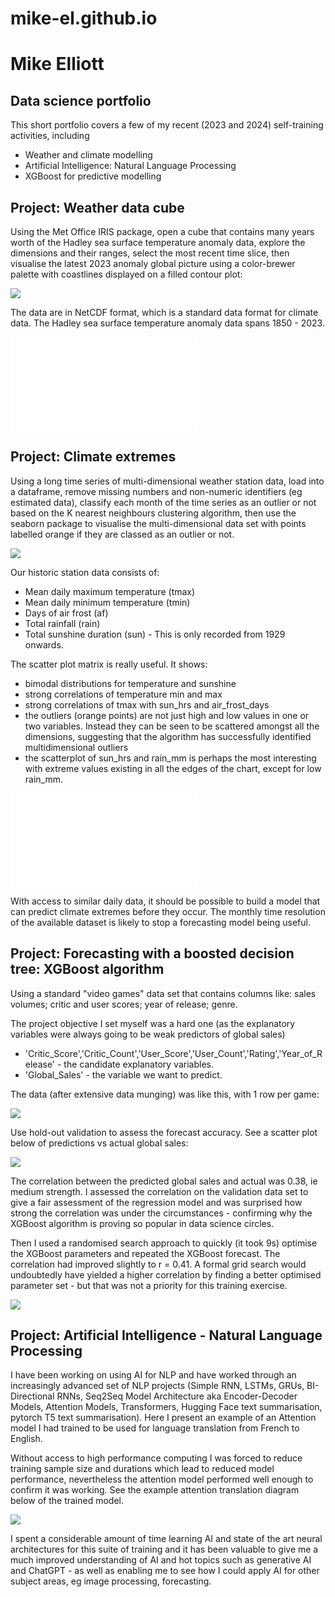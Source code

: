 # mike-el.github.io

# Mike Elliott
## Data science portfolio

This short portfolio covers a few of my recent (2023 and 2024) self-training activities, including
 - Weather and climate modelling
 - Artificial Intelligence: Natural Language Processing
 - XGBoost for predictive modelling
   
## Project: Weather data cube
Using the Met Office IRIS package, open a cube that contains many years worth of the Hadley sea surface temperature anomaly data, explore the dimensions and their ranges, select the most recent time slice, then visualise the latest 2023 anomaly global picture using a color-brewer palette with coastlines displayed on a filled contour plot:

![](/images/hadley_last_slice.jpg)

The data are in NetCDF format, which is a standard data format for climate data. The Hadley sea surface temperature anomaly data spans 1850 - 2023.

![Code to perform the tasks above is available on my github](Weather_data_cube.md)

## Project: Climate extremes
Using a long time series of multi-dimensional weather station data, load into a dataframe, remove missing numbers and non-numeric identifiers (eg estimated data), classify each month of the time series as an outlier or not based on the K nearest neighbours clustering algorithm, then use the seaborn package to visualise the multi-dimensional data set with points labelled orange if they are classed as an outlier or not.

![](/images/oxford_scatterplot_outliers.png)

Our historic station data consists of:

 - Mean daily maximum temperature (tmax)
 - Mean daily minimum temperature (tmin)
 - Days of air frost (af)
 - Total rainfall (rain)
 - Total sunshine duration (sun) - This is only recorded from 1929 onwards.

The scatter plot matrix is really useful. It shows:
 - bimodal distributions for temperature and sunshine
 - strong correlations of temperature min and max
 - strong correlations of tmax with sun_hrs and air_frost_days
 - the outliers (orange points) are not just high and low values in one or two variables. Instead they can be seen to be scattered amongst all the dimensions, suggesting that the algorithm has successfully identified multidimensional outliers
 - the scatterplot of sun_hrs and rain_mm is perhaps the most interesting with extreme values existing in all the edges of the chart, except for low rain_mm.

![Code to perform the tasks above is available on my github](Climate_extremes.md)

With access to similar daily data, it should be possible to build a model that can predict climate extremes before they occur. The monthly time resolution of the available dataset is likely to stop a forecasting model being useful.

## Project: Forecasting with a boosted decision tree: XGBoost algorithm
Using a standard "video games" data set that contains columns like: sales volumes; critic and user scores; year of release; genre.

The project objective I set myself was a hard one (as the explanatory variables were always going to be weak predictors of global sales)
 - 'Critic_Score','Critic_Count','User_Score','User_Count','Rating','Year_of_Release' - the candidate explanatory variables.
 - 'Global_Sales' - the variable we want to predict.

The data (after extensive data munging) was like this, with 1 row per game:

![](/images/xgboost_data_optimisation.png)

Use hold-out validation to assess the forecast accuracy. See a scatter plot below of predictions vs actual global sales:

![](images/xgboost_after_optimisation.png)

The correlation between the predicted global sales and actual was 0.38, ie medium strength. I assessed the correlation on the validation data set to give a fair assessment of the regression model and was surprised how strong the correlation was under the circumstances - confirming why the XGBoost algorithm is proving so popular in data science circles.

Then I used a randomised search approach to quickly (it took 9s) optimise the XGBoost parameters and repeated the XGBoost forecast. The correlation had improved slightly to r = 0.41. A formal grid search would undoubtedly have yielded a higher correlation by finding a better optimised parameter set - but that was not a priority for this training exercise.

![](images/xgboost_before_optimisation.png)

## Project: Artificial Intelligence - Natural Language Processing

I have been working on using AI for NLP and have worked through an increasingly advanced set of NLP projects (Simple RNN, LSTMs, GRUs, BI-Directional RNNs, Seq2Seq Model Architecture aka Encoder-Decoder Models, Attention Models, Transformers, Hugging Face text summarisation, pytorch T5 text summarisation). Here I present an example of an Attention model I had trained to be used for language translation from French to English. 

Without access to high performance computing I was forced to reduce training sample size and durations which lead to reduced model performance, nevertheless the attention model performed well enough to confirm it was working. See the example attention translation diagram below of the trained model.

![](images/Attention_translation_output.png)

I spent a considerable amount of time learning AI and state of the art neural architectures for this suite of training and it has been valuable to give me a much improved understanding of AI and hot topics such as generative AI and ChatGPT - as well as enabling me to see how I could apply AI for other subject areas, eg image processing, forecasting.
